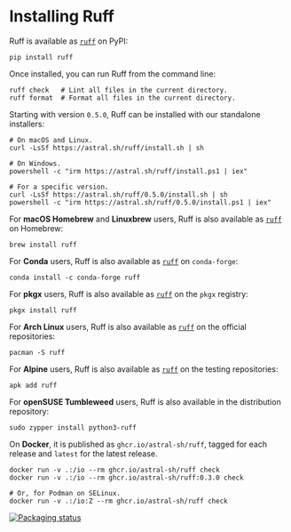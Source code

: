 # Installing Ruff

Ruff is available as [`ruff`](https://pypi.org/project/ruff/) on PyPI:

```shell
pip install ruff
```

Once installed, you can run Ruff from the command line:

```shell
ruff check   # Lint all files in the current directory.
ruff format  # Format all files in the current directory.
```

Starting with version `0.5.0`, Ruff can be installed with our standalone installers:

```shell
# On macOS and Linux.
curl -LsSf https://astral.sh/ruff/install.sh | sh

# On Windows.
powershell -c "irm https://astral.sh/ruff/install.ps1 | iex"

# For a specific version.
curl -LsSf https://astral.sh/ruff/0.5.0/install.sh | sh
powershell -c "irm https://astral.sh/ruff/0.5.0/install.ps1 | iex"
```

For **macOS Homebrew** and **Linuxbrew** users, Ruff is also available
as [`ruff`](https://formulae.brew.sh/formula/ruff) on Homebrew:

```shell
brew install ruff
```

For **Conda** users, Ruff is also available as [`ruff`](https://anaconda.org/conda-forge/ruff) on
`conda-forge`:

```shell
conda install -c conda-forge ruff
```

For **pkgx** users, Ruff is also available as [`ruff`](https://pkgx.dev/pkgs/github.com/charliermarsh/ruff/)
on the `pkgx` registry:

```shell
pkgx install ruff
```

For **Arch Linux** users, Ruff is also available as [`ruff`](https://archlinux.org/packages/extra/x86_64/ruff/)
on the official repositories:

```shell
pacman -S ruff
```

For **Alpine** users, Ruff is also available as [`ruff`](https://pkgs.alpinelinux.org/package/edge/testing/x86_64/ruff)
on the testing repositories:

```shell
apk add ruff
```

For **openSUSE Tumbleweed** users, Ruff is also available in the distribution repository:

```shell
sudo zypper install python3-ruff
```

On **Docker**, it is published as `ghcr.io/astral-sh/ruff`, tagged for each release and `latest` for
the latest release.

```shell
docker run -v .:/io --rm ghcr.io/astral-sh/ruff check
docker run -v .:/io --rm ghcr.io/astral-sh/ruff:0.3.0 check

# Or, for Podman on SELinux.
docker run -v .:/io:Z --rm ghcr.io/astral-sh/ruff check
```

[![Packaging status](https://repology.org/badge/vertical-allrepos/ruff-python-linter.svg?exclude_unsupported=1)](https://repology.org/project/ruff-python-linter/versions)
